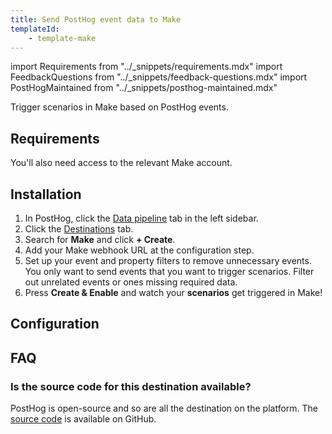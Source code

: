 ```yaml
---
title: Send PostHog event data to Make
templateId:
    - template-make
---
```


import Requirements from "../_snippets/requirements.mdx"
import FeedbackQuestions from "../_snippets/feedback-questions.mdx"
import PostHogMaintained from "../_snippets/posthog-maintained.mdx"

Trigger scenarios in Make based on PostHog events.

## Requirements

<Requirements />

You'll also need access to the relevant Make account.

## Installation

1. In PostHog, click the [Data pipeline](https://us.posthog.com/pipeline/overview) tab in the left sidebar.
2. Click the [Destinations](https://us.posthog.com/pipeline/destinations?search=make) tab.
3. Search for **Make** and click **+ Create**.
4. Add your Make webhook URL at the configuration step.
5. Set up your event and property filters to remove unnecessary events. You only want to send events that you want to trigger scenarios. Filter out unrelated events or ones missing required data.
6. Press **Create & Enable** and watch your **scenarios** get triggered in Make!

<HideOnCDPIndex>

## Configuration

<TemplateParameters />

## FAQ

### Is the source code for this destination available?

PostHog is open-source and so are all the destination on the platform. The [source code](https://github.com/PostHog/posthog/blob/master/posthog/cdp/templates/make/template_make.py) is available on GitHub.

<PostHogMaintained />

<FeedbackQuestions />

</HideOnCDPIndex>